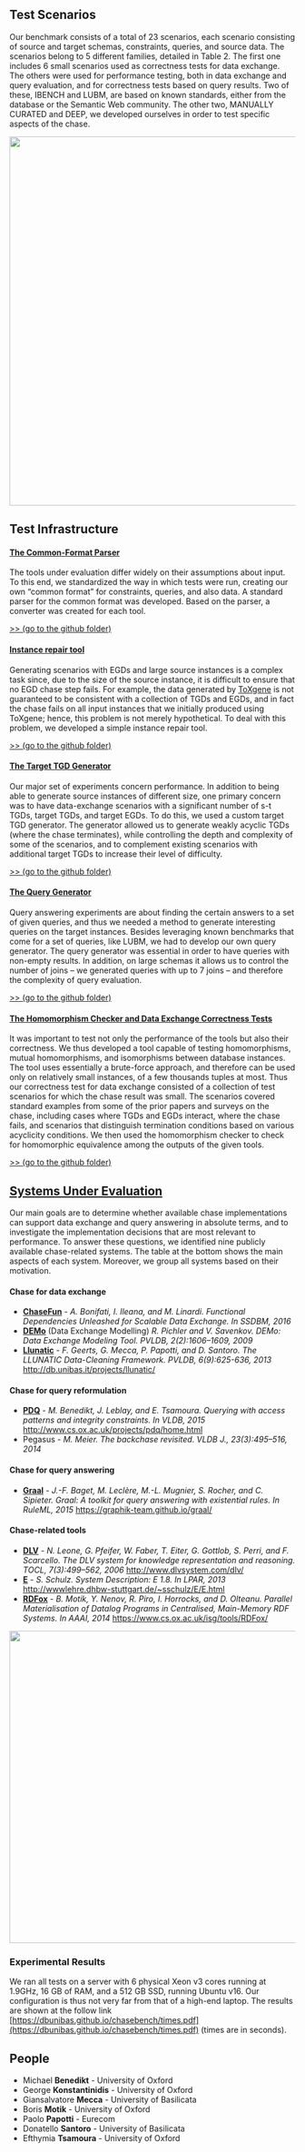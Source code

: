 ## Test Scenarios
Our benchmark consists of a total of 23 scenarios, each scenario consisting of source and target schemas, constraints, queries, and source data. The scenarios belong to 5 different families, detailed in Table 2. The first one includes 6 small scenarios used as correctness tests for data exchange. The others were used for performance testing, both in data exchange and query evaluation, and for correctness tests based on query results. Two of these, IBENCH and LUBM, are based on known standards, either from the database or the Semantic Web community. The other two, MANUALLY CURATED and DEEP, we developed ourselves in order to test specific aspects of the chase.

<img width=650 src="https://raw.githubusercontent.com/dbunibas/chasebench/gh-pages/images/test-scenarios.png"/>

## Test Infrastructure

#### [The Common-Format Parser](https://github.com/dbunibas/chasebench/tree/master/utilities/parser)
The tools under evaluation differ widely on their assumptions about input. To this end, we standardized the way in which tests were run, creating our own “common format” for constraints, queries, and also data. A standard parser for the common format was developed. Based on the parser, a converter was created for each tool. 

[>> (go to the github folder)](https://github.com/dbunibas/chasebench/tree/master/utilities/parser)

#### [Instance repair tool](https://github.com/dbunibas/chasebench/tree/master/utilities/instance-repair)
Generating scenarios with EGDs and large source instances is a complex task since, due to the size of the source instance, it is difficult to ensure that no EGD chase step fails. For example, the data generated by [ToXgene](http://www.cs.toronto.edu/tox/toxgene/) is not guaranteed to be consistent with a collection of TGDs and EGDs, and in fact the chase fails on all input instances that we initially produced using ToXgene; hence, this problem is not merely hypothetical.
To deal with this problem, we developed a simple instance repair tool. 

[>> (go to the github folder)](https://github.com/dbunibas/chasebench/tree/master/utilities/instance-repair)

#### [The Target TGD Generator](https://github.com/dbunibas/chasebench/tree/master/utilities/WeaklyAcyclicTGD-Generator)
Our major set of experiments concern performance. In addition to being able to generate source instances of different size, one primary concern was to have data-exchange scenarios with a significant number of s-t TGDs, target TGDs, and target EGDs. To do this, we used a custom target TGD generator. The generator allowed us to generate weakly acyclic TGDs (where the chase terminates), while controlling the depth and complexity of some of the scenarios, and to complement existing scenarios with additional target TGDs to increase their level of difficulty. 

[>> (go to the github folder)](https://github.com/dbunibas/chasebench/tree/master/utilities/WeaklyAcyclicTGD-Generator)

#### [The Query Generator](https://github.com/dbunibas/chasebench/tree/master/utilities/query-generator)
Query answering experiments are about finding the certain answers to a set of given queries, and thus we needed a method to generate interesting queries on the target instances. Besides leveraging known benchmarks that come for a set of queries, like LUBM, we had to develop our own query generator. The query generator was essential in order to have queries with non-empty results. In addition, on large schemas it allows us to control the number of joins – we generated queries with up to 7 joins – and therefore the complexity of query evaluation. 

[>> (go to the github folder)](https://github.com/dbunibas/chasebench/tree/master/utilities/query-generator)

#### [The Homomorphism Checker and Data Exchange Correctness Tests](https://github.com/dbunibas/chasebench/tree/master/utilities/homomorphismchecker-java)

It was important to test not only the performance of the tools but also their correctness. We thus developed a tool capable of testing homomorphisms, mutual homomorphisms, and isomorphisms between database instances. The tool uses essentially a brute-force approach, and therefore can be used only on relatively small instances, of a few thousands tuples at most. Thus our correctness test for data exchange consisted of a collection of test scenarios for which the chase result was small. The scenarios covered standard examples from some of the prior papers and surveys on the chase, including cases where TGDs and EGDs interact, where the chase fails, and scenarios that distinguish termination conditions based on various acyclicity conditions. We then used the homomorphism checker to check for homomorphic equivalence among the outputs of the given tools.

[>> (go to the github folder)](https://github.com/dbunibas/chasebench/tree/master/utilities/homomorphismchecker-java)

## [Systems Under Evaluation](https://github.com/dbunibas/chasebench/tree/master/tools/)
Our main goals are to determine whether available chase implementations can support data exchange and query answering in absolute terms, and to investigate the implementation decisions that are most relevant to performance. 
To answer these questions, we identified nine publicly available chase-related systems.
The table at the bottom shows the main aspects of each system. Moreover, we group all systems based on their motivation.


#### Chase for data exchange
- [**ChaseFun**](https://github.com/dbunibas/chasebench/tree/master/tools/chasefun) - _A. Bonifati, I. Ileana, and M. Linardi. Functional Dependencies Unleashed for Scalable Data Exchange. In SSDBM, 2016_
- [**DEMo**](http://www.vldb.org/pvldb/2/vldb09-1043.pdf) (Data Exchange Modelling) _R. Pichler and V. Savenkov. DEMo: Data Exchange Modeling Tool. PVLDB, 2(2):1606–1609, 2009_
- [**Llunatic**](https://github.com/dbunibas/chasebench/tree/master/tools/llunatic) - _F. Geerts, G. Mecca, P. Papotti, and D. Santoro. The LLUNATIC Data-Cleaning Framework. PVLDB, 6(9):625-636, 2013_ http://db.unibas.it/projects/llunatic/

#### Chase for query reformulation
- [**PDQ**](http://www.cs.ox.ac.uk/projects/pdq/home.html) - _M. Benedikt, J. Leblay, and E. Tsamoura. Querying with access patterns and integrity constraints. In VLDB, 2015_ http://www.cs.ox.ac.uk/projects/pdq/home.html
- Pegasus - _M. Meier. The backchase revisited. VLDB J., 23(3):495–516, 2014_

#### Chase for query answering
- [**Graal**](https://graphik-team.github.io/graal/) - _J.-F. Baget, M. Leclère, M.-L. Mugnier, S. Rocher, and C. Sipieter. Graal: A toolkit for query answering with existential rules. In RuleML, 2015_ https://graphik-team.github.io/graal/

#### Chase-related tools
- [**DLV**](http://www.dlvsystem.com/dlv/) - _N. Leone, G. Pfeifer, W. Faber, T. Eiter, G. Gottlob, S. Perri, and F. Scarcello. The DLV system for knowledge representation and reasoning. TOCL, 7(3):499–562, 2006_ http://www.dlvsystem.com/dlv/
- [**E**](http://wwwlehre.dhbw-stuttgart.de/~sschulz/E/E.html) - _S. Schulz. System Description: E 1.8. In LPAR, 2013_ http://wwwlehre.dhbw-stuttgart.de/~sschulz/E/E.html
- [**RDFox**](https://github.com/dbunibas/chasebench/tree/master/tools/rdfox) - _B. Motik, Y. Nenov, R. Piro, I. Horrocks, and D. Olteanu. Parallel Materialisation of Datalog Programs in Centralised, Main-Memory RDF Systems. In AAAI, 2014_ https://www.cs.ox.ac.uk/isg/tools/RDFox/


<img width=550 src="https://raw.githubusercontent.com/dbunibas/chasebench/gh-pages/images/test-tools.png"/>

### Experimental Results
We ran all tests on a server with 6 physical Xeon v3 cores running at 1.9GHz, 16 GB of RAM, and a 512 GB SSD, running Ubuntu v16. Our configuration is thus not very far from that of a high-end laptop. 
The results are shown at the follow link [https://dbunibas.github.io/chasebench/times.pdf](https://dbunibas.github.io/chasebench/times.pdf) (times are in seconds).


## People

- Michael **Benedikt** - University of Oxford
- George **Konstantinidis** - University of Oxford
- Giansalvatore **Mecca** - University of Basilicata
- Boris **Motik** - University of Oxford
- Paolo **Papotti** - Eurecom
- Donatello **Santoro** - University of Basilicata
- Efthymia **Tsamoura** - University of Oxford
